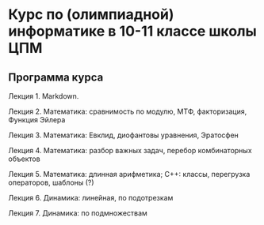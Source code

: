 # Курс по (олимпиадной) информатике в 10-11 классе школы ЦПМ

## Программа курса

Лекция 1. Markdown.

Лекция 2. Математика: сравнимость по модулю, МТФ, факторизация, Функция Эйлера

Лекция 3. Математика: Евклид, диофантовы уравнения, Эратосфен

Лекция 4. Математика: разбор важных задач, перебор комбинаторных объектов

Лекция 5. Математика: длинная арифметика; C++: классы, перегрузка операторов, шаблоны (?)

Лекция 6. Динамика: линейная, по подотрезкам

Лекция 7. Динамика: по подмножествам
